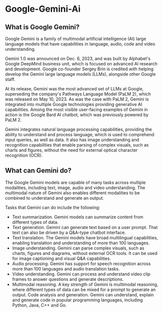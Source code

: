 # Google-Gemini-Ai

## **What is Google Gemini?**

Google Gemini is a family of multimodal artificial intelligence (AI) large language models that have capabilities in language, audio, code and video understanding.

Gemini 1.0 was announced on Dec. 6, 2023, and was built by Alphabet's Google DeepMind business unit, which is focused on advanced AI research and development. Google co-founder Sergey Brin is credited with helping develop the Gemini large language models (LLMs), alongside other Google staff.

At its release, Gemini was the most advanced set of LLMs at Google, superseding the company's Pathways Language Model (PaLM 2), which was released on May 10, 2023. As was the case with PaLM 2, Gemini is integrated into multiple Google technologies providing generative AI capabilities. Among the most visible user-facing examples of Gemini in action is the Google Bard AI chatbot, which was previously powered by PaLM 2.

Gemini integrates natural language processing capabilities, providing the ability to understand and process language, which is used to comprehend input queries, as well as data. It also has image understanding and recognition capabilities that enable parsing of complex visuals, such as charts and figures, without the need for external optical character recognition (OCR).

## **What can Gemini do?**

The Google Gemini models are capable of many tasks across multiple modalities, including text, image, audio and video understanding. The multimodal nature of Gemini also enables different modalities to be combined to understand and generate an output.

Tasks that Gemini can do include the following:

- Text summarization. Gemini models can summarize content from different types of data.
- Text generation. Gemini can generate text based on a user prompt. That text can also be driven by a Q&A-type chatbot interface.
- Text translation. The Gemini models have broad multilingual capabilities, enabling translation and understanding of more than 100 languages.
- Image understanding. Gemini can parse complex visuals, such as charts, figures and diagrams, without external OCR tools. It can be used for image captioning and visual Q&A capabilities.
- Audio processing. Gemini has support for speech recognition across more than 100 languages and audio translation tasks.
- Video understanding. Gemini can process and understand video clip frames to answer questions and generate descriptions.
- Multimodal reasoning. A key strength of Gemini is multimodal reasoning, where different types of data can be mixed for a prompt to generate an output.
Code analysis and generation. Gemini can understand, explain and generate code in popular programming languages, including Python, Java, C++ and Go.
